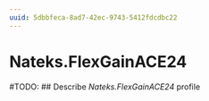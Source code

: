 ```yaml
---
uuid: 5dbbfeca-8ad7-42ec-9743-5412fdcdbc22
---
```



# Nateks.FlexGainACE24


#TODO: ## Describe *Nateks.FlexGainACE24* profile

